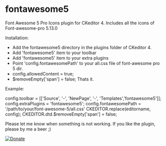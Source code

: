 # fontawesome5
Font Awesome 5 Pro Icons plugin for CKeditor 4.
Includes all the icons of Font-awesome-pro 5.13.0

Installation:
- Add the fontawesome5 directory in the plugins folder of CKeditor 4.
- Add 'fontawesome5' item to your toolbar
- Add 'fontawesome5' item to your extra plugins
- Point 'config.fontawesomePath' to your all.css file of font-awesome pro 5 dir.
- config.allowedContent = true;
- $removeEmpty['span'] = false;
Thats it.

Example:

config.toolbar = [['Source', '-', 'NewPage', '-', 'Templates','fontawesome5']]; 
config.extraPlugins = 'fontawesome5'; 
config.fontawesomePath = '/path/to/your/font-awesome-5/all.css' 
CKEDITOR.replace(editorname, config); 
CKEDITOR.dtd.$removeEmpty['span'] = false; 

Please let me know when something is not working.
If you like the plugin, please by me a beer ;)

[![Donate](https://img.shields.io/badge/Donate-PayPal-green.svg)](https://www.paypal.com/cgi-bin/webscr?cmd=_s-xclick&hosted_button_id=UB5R3E9XWVWDQ)


